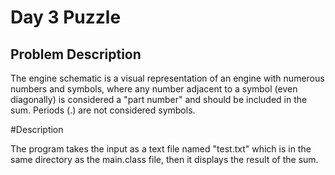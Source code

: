 # Day 3 Puzzle

## Problem Description

The engine schematic is a visual representation of an engine with numerous numbers and symbols, where any number adjacent to a symbol (even diagonally) is considered a "part number" and should be included in the sum. Periods (.) are not considered symbols.


#Description

The program takes the input as a text file named "test.txt" which is in the same directory as the main.class file, then it displays the result of the sum.

